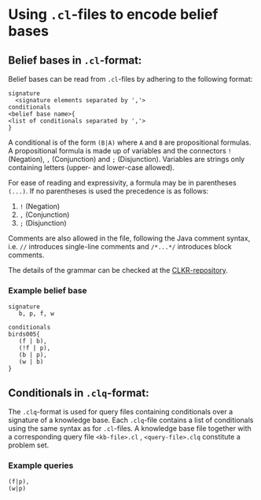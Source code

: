 # Using `.cl`-files to encode belief bases

## Belief bases in `.cl`-format:

Belief bases can be read from `.cl`-files by adhering to the following format:
```
signature
  <signature elements separated by ','>
conditionals
<belief base name>{
<list of conditionals separated by ','>
}
```
A conditional is of the form `(B|A)` where `A` and `B` are propositional formulas. 
A propositional formula is made up of variables and the connectors `!` (Negation), `,` (Conjunction) and `;` (Disjunction).
Variables are strings only containing letters (upper- and lower-case allowed).

For ease of reading and expressivity, a formula may be in parentheses `(...)`.
If no parentheses is used the precedence is as follows:
1. `!` (Negation)
2. `,` (Conjunction)
3. `;` (Disjunction)

Comments are also allowed in the file, following the Java comment syntax, i.e. `//` introduces single-line comments and `/*...*/` introduces block comments.

The details of the grammar can be checked at the [CLKR-repository](https://www.fernuni-hagen.de/wbs/clkr/html/syntax.html). 

### Example belief base
```
signature
   b, p, f, w

conditionals
birds005{
   (f | b),
   (!f | p),
   (b | p),
   (w | b)
}
```

## Conditionals in `.clq`-format:
The `.clq`-format is used for query files containing conditionals over a signature of a knowledge base.
Each `.clq`-file contains a list of conditionals using the same syntax as for `.cl`-files.
A knowledge base file together with a corresponding query file
`<kb-file>.cl` , `<query-file>.clq`
constitute a problem set. 

### Example queries
```
(f|p),
(w|p)
```

